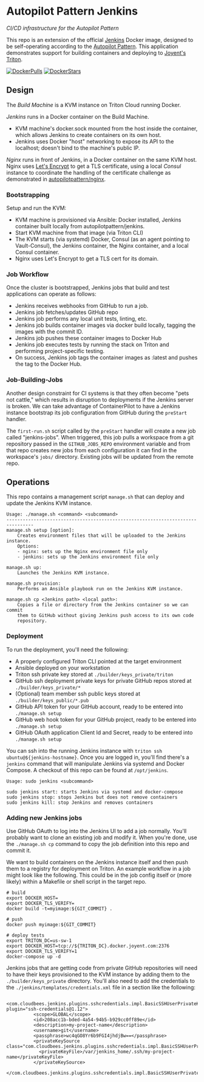 # Autopilot Pattern Jenkins

*CI/CD infrastructure for the Autopilot Pattern*

This repo is an extension of the official [Jenkins](https://jenkins.io/) Docker image, designed to be self-operating according to the [Autopilot Pattern](http://autopilotpattern.io/). This application demonstrates support for building containers and deploying to [Joyent's Triton](https://www.joyent.com/).

[![DockerPulls](https://img.shields.io/docker/pulls/autopilotpattern/jenkins.svg)](https://registry.hub.docker.com/u/autopilotpattern/jenkins/)
[![DockerStars](https://img.shields.io/docker/stars/autopilotpattern/jenkins.svg)](https://registry.hub.docker.com/u/autopilotpattern/jenkins/)


## Design

The *Build Machine* is a KVM instance on Triton Cloud running Docker.

*Jenkins* runs in a Docker container on the Build Machine.
- KVM machine's docker.sock mounted from the host inside the container, which allows Jenkins to create containers on its own host.
- Jenkins uses Docker "host" networking to expose its API to the localhost; doesn't bind to the machine's public IP.

*Nginx* runs in front of Jenkins, in a Docker container on the same KVM host. Nginx uses [Let's Encrypt](https://letsencrypt.org/) to get a TLS certificate, using a local *Consul* instance to coordinate the handling of the certificate challenge as demonstrated in [autopilotpattern/nginx](https://github.com/autopilotpattern/nginx).


### Bootstrapping

Setup and run the KVM:
- KVM machine is provisioned via Ansible: Docker installed, Jenkins container built locally from autopilotpattern/jenkins.
- Start KVM machine from that image (via Triton CLI)
- The KVM starts (via systemd) Docker, Consul (as an agent pointing to Vault-Consul), the Jenkins container, the Nginx container, and a local Consul container.
- Nginx uses Let's Encrypt to get a TLS cert for its domain.


### Job Workflow

Once the cluster is bootstrapped, Jenkins jobs that build and test applications can operate as follows:

- Jenkins receives webhooks from GitHub to run a job.
- Jenkins job fetches/updates GitHub repo
- Jenkins job performs any local unit tests, linting, etc.
- Jenkins job builds container images via docker build locally, tagging the images with the commit ID.
- Jenkins job pushes these container images to Docker Hub
- Jenkins job executes tests by running the stack on Triton and performing project-specific testing.
- On success, Jenkins job tags the container images as :latest and pushes the tag to the Docker Hub.


### Job-Building-Jobs

Another design constraint for CI systems is that they often become "pets not cattle," which results in disruption to deployments if the Jenkins server is broken. We can take advantage of ContainerPilot to have a Jenkins instance bootstrap its job configuration from GitHub during the `preStart` handler.

The `first-run.sh` script called by the `preStart` handler will create a new job called "jenkins-jobs". When triggered, this job pulls a workspace from a git repository passed in the `GITHUB_JOBS_REPO` environment variable and from that repo creates new jobs from each configuration it can find in the workspace's `jobs/` directory. Existing jobs will be updated from the remote repo.


## Operations

This repo contains a management script `manage.sh` that can deploy and update the Jenkins KVM instance.

```
Usage: ./manage.sh <command> <subcommand>
--------------------------------------------------------------------------------
manage.sh setup [option]:
    Creates environment files that will be uploaded to the Jenkins instance.
    Options:
    - nginx: sets up the Nginx environment file only
    - jenkins: sets up the Jenkins environment file only

manage.sh up:
    Launches the Jenkins KVM instance.

manage.sh provision:
    Performs an Ansible playbook run on the Jenkins KVM instance.

manage.sh cp <Jenkins path> <local path>:
    Copies a file or directory from the Jenkins container so we can commit
    them to GitHub without giving Jenkins push access to its own code
    repository.

```

### Deployment

To run the deployment, you'll need the following:

- A properly configured Triton CLI pointed at the target environment
- Ansible deployed on your workstation
- Triton ssh private key stored at `./builder/keys_private/triton`
- GitHub ssh deployment private keys for private GitHub repos stored at `./builder/keys_private/*`
- (Optional) team member ssh public keys stored at `./builder/keys_public/*.pub`
- GitHub API token for your GitHub account, ready to be entered into `./manage.sh setup`
- GitHub web hook token for your GitHub project, ready to be entered into `./manage.sh setup`
- GitHub OAuth application Client Id and Secret, ready to be entered into `./manage.sh setup`

You can ssh into the running Jenkins instance with `triton ssh ubuntu@${jenkins-hostname}`. Once you are logged in, you'll find there's a `jenkins` command that will manipulate Jenkins via systemd and Docker Compose. A checkout of this repo can be found at `/opt/jenkins`.

```
Usage: sudo jenkins <subcommand>

sudo jenkins start: starts Jenkins via systemd and docker-compose
sudo jenkins stop: stops Jenkins but does not remove containers
sudo jenkins kill: stop Jenkins and removes containers

```

### Adding new Jenkins jobs

Use GitHub OAuth to log into the Jenkins UI to add a job normally. You'll probably want to clone an existing job and modify it. When you're done, use the `./manage.sh cp` command to copy the job definition into this repo and commit it.

We want to build containers on the Jenkins instance itself and then push them to a registry for deployment on Triton. An example workflow in a job might look like the following. This could be in the job config itself or (more likely) within a Makefile or shell script in the target repo.

```
# build
export DOCKER_HOST=
export DOCKER_TLS_VERIFY=
docker build -t=myimage:${GIT_COMMIT} .

# push
docker push myimage:${GIT_COMMIT}

# deploy tests
export TRITON_DC=us-sw-1
export DOCKER_HOST=tcp://${TRITON_DC}.docker.joyent.com:2376
export DOCKER_TLS_VERIFY=1
docker-compose up -d
```

Jenkins jobs that are getting code from private GitHub repositories will need to have their keys provisioned to the KVM instance by adding them to the `./builder/keys_private` directory. You'll also need to add the credentials to the `./jenkins/templates/credentials.xml` file in a section like the following:

```
        <com.cloudbees.jenkins.plugins.sshcredentials.impl.BasicSSHUserPrivateKey plugin="ssh-credentials@1.12">
          <scope>GLOBAL</scope>
          <id>208acc1b-bded-4a54-94b5-b929cc0ff89e</id>
          <description>my-project-name</description>
          <username>git</username>
          <passphrase>wc4qGO8Yr6b9FGI4jhdjBw==</passphrase>
          <privateKeySource class="com.cloudbees.jenkins.plugins.sshcredentials.impl.BasicSSHUserPrivateKey$FileOnMasterPrivateKeySource">
            <privateKeyFile>/var/jenkins_home/.ssh/my-project-name</privateKeyFile>
          </privateKeySource>
        </com.cloudbees.jenkins.plugins.sshcredentials.impl.BasicSSHUserPrivateKey>
```
